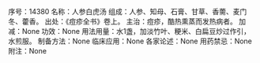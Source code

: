 序号：14380
名称：人参白虎汤
组成：人参、知母、石膏、甘草、香薷、麦门冬、藿香。
出处：《痘疹全书》卷上。
主治：痘疹，酷热熏蒸而发热病者。
加减：None
功效：None
用法用量：水1盏，加淡竹叶、粳米、白扁豆炒过作引，水煎服。
制备方法：None
临床应用：None
各家论述：None
用药禁忌：None
附注：None
